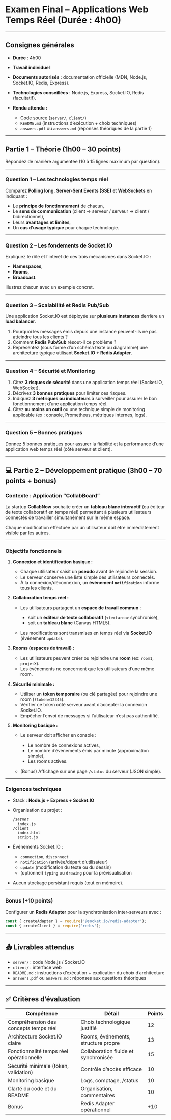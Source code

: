 
# Examen Final – Applications Web Temps Réel (Durée : 4h00)

---

## Consignes générales

* **Durée** : 4h00
* **Travail individuel**
* **Documents autorisés** : documentation officielle (MDN, Node.js, Socket.IO, Redis, Express).
* **Technologies conseillées** : Node.js, Express, Socket.IO, Redis (facultatif).
* **Rendu attendu :**

  * Code source (`server/`, `client/`)
  * `README.md` (instructions d’exécution + choix techniques)
  * `answers.pdf` ou `answers.md` (réponses théoriques de la partie 1)

---

## Partie 1 – Théorie (1h00 – 30 points)

Répondez de manière argumentée (10 à 15 lignes maximum par question).

---

### **Question 1 – Les technologies temps réel**

Comparez **Polling long**, **Server-Sent Events (SSE)** et **WebSockets** en indiquant :

* Le **principe de fonctionnement** de chacun,
* Le **sens de communication** (client → serveur / serveur → client / bidirectionnel),
* Leurs **avantages et limites**,
* Un **cas d’usage typique** pour chaque technologie.

---

### **Question 2 – Les fondements de Socket.IO**

Expliquez le rôle et l’intérêt de ces trois mécanismes dans Socket.IO :

* **Namespaces**,
* **Rooms**,
* **Broadcast**.

Illustrez chacun avec un exemple concret.

---

### **Question 3 – Scalabilité et Redis Pub/Sub**

Une application Socket.IO est déployée sur **plusieurs instances** derrière un **load balancer**.

1. Pourquoi les messages émis depuis une instance peuvent-ils ne pas atteindre tous les clients ?
2. Comment **Redis Pub/Sub** résout-il ce problème ?
3. Représentez (sous forme d’un schéma texte ou diagramme) une architecture typique utilisant **Socket.IO + Redis Adapter**.

---

### **Question 4 – Sécurité et Monitoring**

1. Citez **3 risques de sécurité** dans une application temps réel (Socket.IO, WebSocket).
2. Décrivez **3 bonnes pratiques** pour limiter ces risques.
3. Indiquez **3 métriques ou indicateurs** à surveiller pour assurer le bon fonctionnement d’une application temps réel.
4. Citez **au moins un outil** ou une technique simple de monitoring applicable (ex : console, Prometheus, métriques internes, logs).

---

### **Question 5 – Bonnes pratiques**

Donnez 5 bonnes pratiques pour assurer la fiabilité et la performance d’une application web temps réel (côté serveur et client).

---

## 💻 **Partie 2 – Développement pratique (3h00 – 70 points + bonus)**

### **Contexte : Application “CollabBoard”**

La startup **CollabNow** souhaite créer un **tableau blanc interactif** (ou éditeur de texte collaboratif en temps réel) permettant à plusieurs utilisateurs connectés de travailler simultanément sur le même espace.

Chaque modification effectuée par un utilisateur doit être immédiatement visible par les autres.

---

### **Objectifs fonctionnels**

1. **Connexion et identification basique :**

   * Chaque utilisateur saisit un **pseudo** avant de rejoindre la session.
   * Le serveur conserve une liste simple des utilisateurs connectés.
   * À la connexion/déconnexion, un **événement `notification`** informe tous les clients.

2. **Collaboration temps réel :**

   * Les utilisateurs partagent un **espace de travail commun** :

     * soit un **éditeur de texte collaboratif** (`<textarea>` synchronisé),
     * soit un **tableau blanc** (Canvas HTML5).
   * Les modifications sont transmises en temps réel via **Socket.IO** (événement `update`).

3. **Rooms (espaces de travail) :**

   * Les utilisateurs peuvent créer ou rejoindre une **room** (ex: `room1`, `projetX`).
   * Les événements ne concernent que les utilisateurs d’une même room.

4. **Sécurité minimale :**

   * Utiliser un **token temporaire** (ou clé partagée) pour rejoindre une room (`?token=12345`).
   * Vérifier ce token côté serveur avant d’accepter la connexion Socket.IO.
   * Empêcher l’envoi de messages si l’utilisateur n’est pas authentifié.

5. **Monitoring basique :**

   * Le serveur doit afficher en console :

     * Le nombre de connexions actives,
     * Le nombre d’événements émis par minute (approximation simple),
     * Les rooms actives.
   * (Bonus) Affichage sur une page `/status` du serveur (JSON simple).

---

### **Exigences techniques**

* Stack : **Node.js + Express + Socket.IO**
* Organisation du projet :

  ```
  /server
    index.js
  /client
    index.html
    script.js
  ```
* Événements Socket.IO :

  * `connection`, `disconnect`
  * `notification` (arrivée/départ d’utilisateur)
  * `update` (modification du texte ou du dessin)
  * (optionnel) `typing` ou `drawing` pour la prévisualisation
* Aucun stockage persistant requis (tout en mémoire).

---

### **Bonus (+10 points)**

Configurer un **Redis Adapter** pour la synchronisation inter-serveurs avec :

```js
const { createAdapter } = require('@socket.io/redis-adapter');
const { createClient } = require('redis');
```

---

## 📤 **Livrables attendus**

* `server/` : code Node.js / Socket.IO
* `client/` : interface web
* `README.md` : instructions d’exécution + explication du choix d’architecture
* `answers.pdf` ou `answers.md` : réponses aux questions théoriques

---

## ✅ **Critères d’évaluation**

| Compétence                               | Détail                               | Points  |
| ---------------------------------------- | ------------------------------------ | ------- |
| Compréhension des concepts temps réel    | Choix technologique justifié         | 12      |
| Architecture Socket.IO claire            | Rooms, événements, structure propre  | 13      |
| Fonctionnalité temps réel opérationnelle | Collaboration fluide et synchronisée | 15      |
| Sécurité minimale (token, validation)    | Contrôle d’accès efficace            | 10      |
| Monitoring basique                       | Logs, comptage, /status              | 10      |
| Clarté du code et du README              | Organisation, commentaires           | 10      |
| Bonus                                    | Redis Adapter opérationnel           | +10     |

